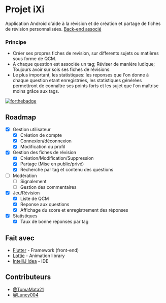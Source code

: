 # Projet iXi

Application Android d'aide à la révision et de création et partage de fiches de révision personnalisées.
[Back-end associé](https://github.com/LBrzr/ixi-api)

### Principe
- Créer ses propres fiches de revision, sur differents sujets ou matières sous forme de QCM.
- A chaque question est associée un tag; Réviser de manière ludique; Toujours avoir sur sois ses fiches de révisions.
- Le plus important, les statistiques: les reponses que l'on donne à chaque question etant enregistrées,
les statistiques générées permettront de connaître ses points forts et les sujet que l'on maîtrise moins grâce aux tags.

[![forthebadge](https://forthebadge.com/images/badges/built-with-love.svg)](https://forthebadge.com)

## Roadmap
* [x] Gestion utilisateur 
  * [x] Création de compte 
  * [x] Connexion/déconnexion 
  * [x] Modification du profil
* [x] Gestion des fiches de révision
  * [x] Création/Modification/Suppression
  * [x] Partage (Mise en public/privé)
  * [x] Recherche par tag et contenu des questions
* [ ] Modération
  * [ ] Signalement
  * [ ] Gestion des commentaires
* [x] Jeu/Révision 
  * [x] Liste de QCM
  * [x] Reponse aux questions
  * [x] Affichage du score et enregistrement des réponses 
* [x] Statistiques
  * [x] Taux de bonne reponses par tag 

## Fait avec

* [Flutter](flutter.dev) - Framework (front-end)
* [Lottie](https://lottiefiles.com/what-is-lottie) - Animation library
* [IntelliJ Idea](https://www.jetbrains.com/fr-fr/idea/) - IDE

## Contributeurs

* [@TomaMata21](https://github.com/TomaMata21)
* [@Luney004](https://github.com/Luney004)



